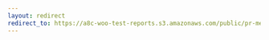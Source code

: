 ```yaml
---
layout: redirect
redirect_to: https://a8c-woo-test-reports.s3.amazonaws.com/public/pr-merge/38154/api/index.html
---
```

